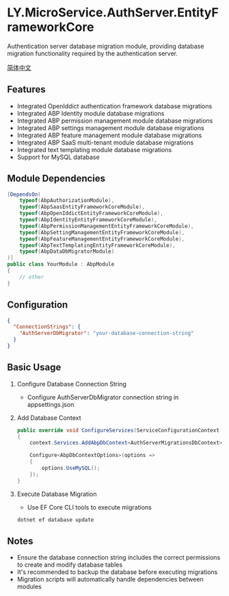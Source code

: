 # LY.MicroService.AuthServer.EntityFrameworkCore

Authentication server database migration module, providing database migration functionality required by the authentication server.

[简体中文](./README.md)

## Features

* Integrated OpenIddict authentication framework database migrations
* Integrated ABP Identity module database migrations
* Integrated ABP permission management module database migrations
* Integrated ABP settings management module database migrations
* Integrated ABP feature management module database migrations
* Integrated ABP SaaS multi-tenant module database migrations
* Integrated text templating module database migrations
* Support for MySQL database

## Module Dependencies

```csharp
[DependsOn(
    typeof(AbpAuthorizationModule),
    typeof(AbpSaasEntityFrameworkCoreModule),
    typeof(AbpOpenIddictEntityFrameworkCoreModule),
    typeof(AbpIdentityEntityFrameworkCoreModule),
    typeof(AbpPermissionManagementEntityFrameworkCoreModule),
    typeof(AbpSettingManagementEntityFrameworkCoreModule),
    typeof(AbpFeatureManagementEntityFrameworkCoreModule),
    typeof(AbpTextTemplatingEntityFrameworkCoreModule),
    typeof(AbpDataDbMigratorModule)
)]
public class YourModule : AbpModule
{
    // other
}
```

## Configuration

```json
{
  "ConnectionStrings": {
    "AuthServerDbMigrator": "your-database-connection-string"
  }
}
```

## Basic Usage

1. Configure Database Connection String
   * Configure AuthServerDbMigrator connection string in appsettings.json

2. Add Database Context
   ```csharp
   public override void ConfigureServices(ServiceConfigurationContext context)
   {
       context.Services.AddAbpDbContext<AuthServerMigrationsDbContext>();

       Configure<AbpDbContextOptions>(options =>
       {
           options.UseMySQL();
       });
   }
   ```

3. Execute Database Migration
   * Use EF Core CLI tools to execute migrations
   ```bash
   dotnet ef database update
   ```

## Notes

* Ensure the database connection string includes the correct permissions to create and modify database tables
* It's recommended to backup the database before executing migrations
* Migration scripts will automatically handle dependencies between modules
